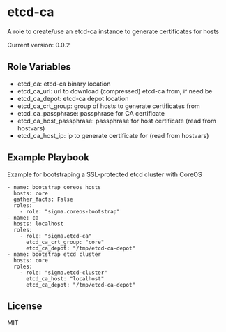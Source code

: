 etcd-ca
=======

A role to create/use an etcd-ca instance to generate certificates for hosts

Current version: 0.0.2

Role Variables
--------------

- etcd_ca: etcd-ca binary location
- etcd_ca_url: url to download (compressed) etcd-ca from, if need be
- etcd_ca_depot: etcd-ca depot location
- etcd_ca_crt_group: group of hosts to generate certificates from
- etcd_ca_passphrase: passphrase for CA certificate
- etcd_ca_host_passphrase: passphrase for host certificate (read from hostvars)
- etcd_ca_host_ip: ip to generate certificate for (read from hostvars)

Example Playbook
----------------

Example for bootstraping a SSL-protected etcd cluster with CoreOS

    - name: bootstrap coreos hosts
      hosts: core
      gather_facts: False
      roles:
        - role: "sigma.coreos-bootstrap"
    - name: ca
      hosts: localhost
      roles:
        - role: "sigma.etcd-ca"
          etcd_ca_crt_group: "core"
          etcd_ca_depot: "/tmp/etcd-ca-depot"
    - name: bootstrap etcd cluster
      hosts: core
      roles:
        - role: "sigma.etcd-cluster"
          etcd_ca_host: "localhost"
          etcd_ca_depot: "/tmp/etcd-ca-depot"

License
-------

MIT

